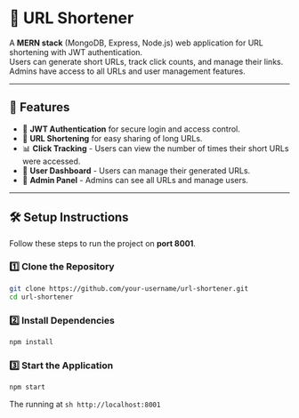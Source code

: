 # 🔗 URL Shortener

A **MERN stack** (MongoDB, Express, Node.js) web application for URL shortening with JWT authentication.  
Users can generate short URLs, track click counts, and manage their links.  
Admins have access to all URLs and user management features.

---

## 🚀 Features
- 🔑 **JWT Authentication** for secure login and access control.
- 🔗 **URL Shortening** for easy sharing of long URLs.
- 📊 **Click Tracking** - Users can view the number of times their short URLs were accessed.
- 👤 **User Dashboard** - Users can manage their generated URLs.
- 🔧 **Admin Panel** - Admins can see all URLs and manage users.

---

## 🛠️ **Setup Instructions**
Follow these steps to run the project on **port 8001**.

### **1️⃣ Clone the Repository**
```sh
git clone https://github.com/your-username/url-shortener.git
cd url-shortener
```

### **2️⃣ Install Dependencies**
```sh
npm install
```
### **3️⃣ Start the Application**
```sh
npm start
```

The running at ```sh http://localhost:8001 ```














